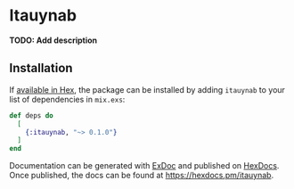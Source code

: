 # Itauynab

**TODO: Add description**

## Installation

If [available in Hex](https://hex.pm/docs/publish), the package can be installed
by adding `itauynab` to your list of dependencies in `mix.exs`:

```elixir
def deps do
  [
    {:itauynab, "~> 0.1.0"}
  ]
end
```

Documentation can be generated with [ExDoc](https://github.com/elixir-lang/ex_doc)
and published on [HexDocs](https://hexdocs.pm). Once published, the docs can
be found at <https://hexdocs.pm/itauynab>.


